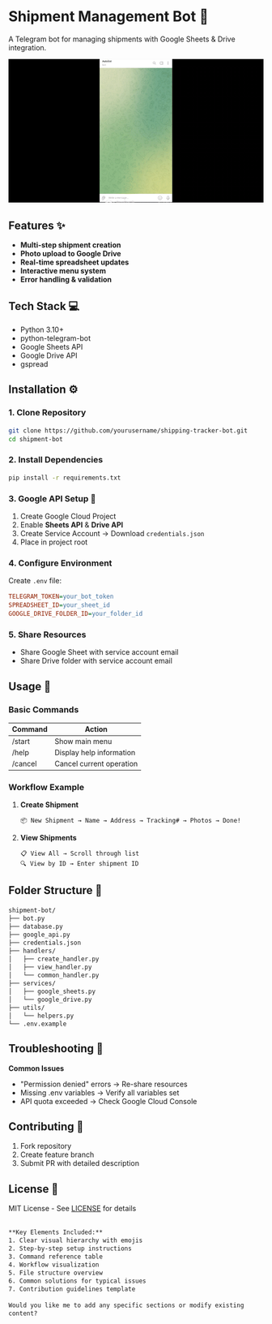 
# Shipment Management Bot 🚚

A Telegram bot for managing shipments with Google Sheets & Drive integration.

![Bot Demo](Demo.gif) <!-- Add actual demo gif later -->

## Features ✨
- **Multi-step shipment creation**
- **Photo upload to Google Drive**
- **Real-time spreadsheet updates**
- **Interactive menu system**
- **Error handling & validation**

## Tech Stack 💻
- Python 3.10+
- python-telegram-bot
- Google Sheets API
- Google Drive API
- gspread

## Installation ⚙️

### 1. Clone Repository
```bash
git clone https://github.com/yourusername/shipping-tracker-bot.git
cd shipment-bot
```

### 2. Install Dependencies
```bash
pip install -r requirements.txt
```

### 3. Google API Setup 🔑
1. Create Google Cloud Project
2. Enable **Sheets API** & **Drive API**
3. Create Service Account → Download `credentials.json`
4. Place in project root

### 4. Configure Environment
Create `.env` file:
```ini
TELEGRAM_TOKEN=your_bot_token
SPREADSHEET_ID=your_sheet_id
GOOGLE_DRIVE_FOLDER_ID=your_folder_id
```

### 5. Share Resources
- Share Google Sheet with service account email
- Share Drive folder with service account email

## Usage 🚀

### Basic Commands
| Command       | Action                     |
|---------------|----------------------------|
| /start        | Show main menu             |
| /help         | Display help information   |
| /cancel       | Cancel current operation   |

### Workflow Example
1. **Create Shipment**
   ```
   📦 New Shipment → Name → Address → Tracking# → Photos → Done!
   ```
2. **View Shipments**
   ```
   📋 View All → Scroll through list
   🔍 View by ID → Enter shipment ID
   ```

## Folder Structure 📁
```
shipment-bot/
├── bot.py
├── database.py
├── google_api.py
├── credentials.json
├── handlers/
│   ├── create_handler.py
│   ├── view_handler.py
│   └── common_handler.py
├── services/
│   ├── google_sheets.py
│   └── google_drive.py
├── utils/
│   └── helpers.py
└── .env.example
```

## Troubleshooting 🔧
**Common Issues**
- "Permission denied" errors → Re-share resources
- Missing .env variables → Verify all variables set
- API quota exceeded → Check Google Cloud Console

## Contributing 🤝
1. Fork repository
2. Create feature branch
3. Submit PR with detailed description

## License 📄
MIT License - See [LICENSE](LICENSE) for details
```

**Key Elements Included:**
1. Clear visual hierarchy with emojis
2. Step-by-step setup instructions
3. Command reference table
4. Workflow visualization
5. File structure overview
6. Common solutions for typical issues
7. Contribution guidelines template

Would you like me to add any specific sections or modify existing content?
